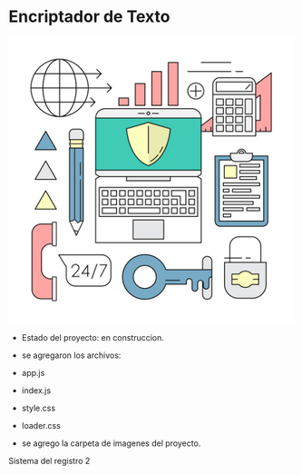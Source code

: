 <h1> Encriptador de Texto</h1>

![Esta es la imagen de fondo usada en la aplicacion](https://raw.githubusercontent.com/adferatuz/encriptador_texto/master/imagenes/244.jpg)

- Estado del proyecto: en construccion.

- se agregaron los archivos:
- app.js
- index.js
- style.css
- loader.css

- se agrego la carpeta de imagenes del proyecto.

Sistema del registro 2
